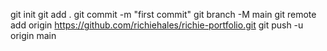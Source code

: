git init
git add .
git commit -m "first commit"
git branch -M main
git remote add origin https://github.com/richiehales/richie-portfolio.git
git push -u origin main